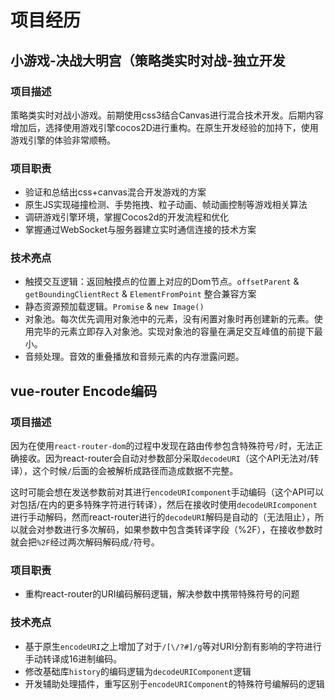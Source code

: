 # 项目经历

## 小游戏-决战大明宫（策略类实时对战-独立开发

### 项目描述
策略类实时对战小游戏。前期使用css3结合Canvas进行混合技术开发。后期内容增加后，选择使用游戏引擎cocos2D进行重构。在原生开发经验的加持下，使用游戏引擎的体验非常顺畅。

### 项目职责
* 验证和总结出css+canvas混合开发游戏的方案
* 原生JS实现碰撞检测、手势拖拽、粒子动画、帧动画控制等游戏相关算法
* 调研游戏引擎环境，掌握Cocos2d的开发流程和优化
* 掌握通过WebSocket与服务器建立实时通信连接的技术方案

### 技术亮点
* 触摸交互逻辑：返回触摸点的位置上对应的Dom节点。`offsetParent` & `getBoundingClientRect` & `ElementFromPoint` 整合兼容方案
* 静态资源预加载逻辑。`Promise` & `new Image()`
* 对象池。每次优先调用对象池中的元素，没有闲置对象时再创建新的元素。使用完毕的元素立即存入对象池。实现对象池的容量在满足交互峰值的前提下最小。
* 音频处理。音效的重叠播放和音频元素的内存泄露问题。

## vue-router Encode编码

### 项目描述
因为在使用`react-router-dom`的过程中发现在路由传参包含特殊符号`/`时，无法正确接收。因为react-router会自动对参数部分采取`decodeURI`（这个API无法对/转译），这个时候`/`后面的会被解析成路径而造成数据不完整。

这时可能会想在发送参数前对其进行`encodeURIcomponent`手动编码（这个API可以对包括/在内的更多特殊字符进行转译），然后在接收时使用`decodeURIcomponent`进行手动解码，然而react-router进行的`decodeURI`解码是自动的（无法阻止），所以就会对参数进行多次解码，如果参数中包含类转译字段（%2F），在接收参数时就会把`%2F`经过两次解码解码成`/`符号。

### 项目职责
* 重构react-router的URI编码解码逻辑，解决参数中携带特殊符号的问题

### 技术亮点
* 基于原生`encodeURI`之上增加了对于`/[\/?#]/g`等对URI分割有影响的字符进行手动转译成16进制编码。
* 修改基础库`history`的编码逻辑为`decodeURIComponent`逻辑
* 开发辅助处理插件，重写区别于`encodeURIComponent`的特殊符号编解码的逻辑
